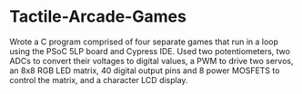 # Tactile-Arcade-Games
Wrote a C program comprised of four separate games that run in a loop using the PSoC 5LP board and Cypress IDE.  Used two potentiometers, two ADCs to convert their voltages to digital values, a PWM to drive two servos, an 8x8 RGB LED matrix, 40 digital output pins and 8 power MOSFETS to control the matrix, and a character LCD display.
